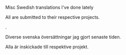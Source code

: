 Misc Swedish translations I've done lately

All are submitted to their respective projects.

.

Diverse svenska översättningar jag gjort senaste tiden.

Alla är inskickade till respektive projekt.

